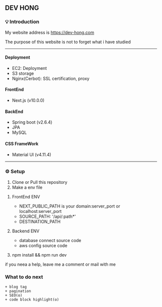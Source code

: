 ## DEV HONG 
### 💡 Introduction
My website address is <https://dev-hong.com>

The purpose of this website is not to forget what i have studied

---

  #### Deployment 
   + EC2: Deployment
   + S3 storage
   + Nginx(Cerbot): SSL certification, proxy

  #### FrontEnd
   + Next.js (v10.0.0)
  
  #### BackEnd
   + Spring boot (v2.6.4)
   + JPA
   + MySQL

   #### CSS FrameWork
   + Material UI (v4.11.4)
   
 ---
### ⚙️ Setup
1. Clone or Pull this repository
2. Make a env file
  1) FrontEnd ENV
      * NEXT_PUBLIC_PATH is your domain:server_port or localhost:server_port
      * SOURCE_PATH: '/api/:path*'
      * DESTINATION_PATH
  
  2) Backend ENV
      * database connect source code
      * aws config source code
 
3. npm install && npm run dev


if you neea a help, leave me a comment or mail with me

  ### What to do next
    + blog tag
    + pagination
    + SEO(o)
    + code block highlight(o)
    
